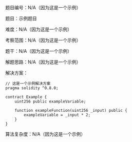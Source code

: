 题目编号：N/A（因为这是一个示例）

题目：示例题目

难度：N/A（因为这是一个示例）

考察范围：N/A（因为这是一个示例）

题干：N/A（因为这是一个示例）

解题思路：N/A（因为这是一个示例）

解决方案：

```solidity
// 这是一个示例解决方案
pragma solidity ^0.8.0;

contract Example {
    uint256 public exampleVariable;

    function exampleFunction(uint256 _input) public {
        exampleVariable = _input * 2;
    }
}
```

算法复杂度：N/A（因为这是一个示例）